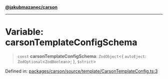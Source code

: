 [**@jakubmazanec/carson**](../README.md)

---

# Variable: carsonTemplateConfigSchema

> `const` **carsonTemplateConfigSchema**: `ZodObject`\<\{ `autoEject`:
> `ZodOptional`\<`ZodBoolean`\>; \}, `$strict`\>

Defined in:
[packages/carson/source/template/CarsonTemplateConfig.ts:3](https://github.com/jakubmazanec/tools/blob/dccfe8e5cee218e88ff4db59e4bf460975897c58/packages/carson/source/template/CarsonTemplateConfig.ts#L3)
